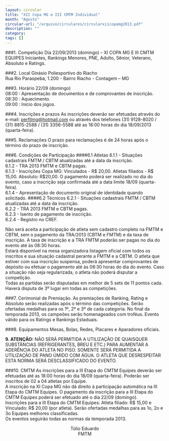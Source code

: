 ```yaml
---
layout: circular
title: "XII Copa MG e III CMTM Individual"
month: "Agosto"
circular-url: "/arquivo/circulares/circularxiicopamg2013.pdf"
description: ""
category:
tags: []
---
```


###1. Competição
Dia 22/09/2013 (domingo) – XI COPA MG E III CMTM EQUIPES Iniciantes, Rankings Menores, PNE, Adulto, Sênior, Veterano,  Absoluto e Ratings.

###2. Local
Ginásio Poliesportivo do Riacho<br/>
Rua Rio Paraopeba, 1.200 - Bairro Riacho - Contagem – MG

###3. Horário
22/09 (domingo)<br/>
08:00 : Apresentação de documentos e de comprovantes de inscrição.<br/>
08:30 : Aquecimento.<br/>
09:00 : Início dos jogos.

###4. Inscrições e prazos
As inscrições deverão ser efetuadas através do e-mail: perfilmg@hotmail.com ou através dos telefones (31) 9128-8020 / (31) 8815-2588 / (31) 3356-5588 até as 18:00 horas do dia 18/09/2013 (quarta-feira).

###5. Reclamações
O prazo para reclamações é de 24 horas após o término do prazo de inscrição.

###6. Condições de Participação
####6.1 Atletas
  6.1.1 - Situações cadastrais FMTM / CBTM atualizadas até a data da inscrição.<br/>
  6.1.2 - TRA 2013 FMTM e CBTM pagas.<br/>
  6.1.3 - Inscrições Copa MG: Vinculados - R$ 20,00. Atletas filiados - R$ 15,00. Absoluto: R$20,00. O pagamento poderá ser realizado no dia do evento, caso a inscrição seja confirmada até a data limite 18/09 (quarta-feira).<br/>
  6.1.4 - Apresentação de documento original de identidade quando solicitado.
####6.2 Técnicos
  6.2.1 - Situações cadastrais FMTM / CBTM atualizadas até a data da inscrição.<br/>
  6.2.2 - TRA 2013 FMTM e CBTM pagas.<br/>
  6.2.3 - Isento de pagamento de inscrição.<br/>
  6.2.4 - Registro no CREF.

Não será aceita a participação de atleta sem cadastro completo na FMTM e
CBTM, sem o pagamento da TRA/2013 (CBTM e FMTM) e da taxa de inscrição. A
taxa de inscrição e a TRA FMTM poderão ser pagas no dia do evento até às
08:30 horas. <br/>
Estará disponível na mesa organizadora listagem oficial com todos os inscritos e
sua situação cadastral perante a FMTM e a CBTM. O atleta que estiver com sua
inscrição suspensa, poderá apresentar comprovantes de depósito ou efetuar o
pagamento até às 08:30 horas do dia do evento. Caso a situação não seja
regularizada, o atleta não poderá disputar a competição. <br/>
Todas as partidas serão disputadas em melhor de 5 sets de 11 pontos cada.
Haverá disputa de 3º lugar em todas as competições.

###7. Cerimonial de Premiação.
As premiações de Ranking, Rating e Absoluto serão realizadas após o término das competições. Serão ofertadas medalhas para os 1º, 2º e 3º de cada categoria. No final da temporada 2013, os campeões serão homenageados com troféus. Evento válido para os Ratings e Rankings Estaduais.

###8. Equipamentos
Mesas, Bolas, Redes, Placares e Aparadores oficiais.

**9. ATENÇÃO:** NÃO SERÁ PERMITIDA A UTILIZAÇÃO DE QUAISQUER SUBSTÂNCIAS (REFRIGERANTES, BREU E ETC.) PARA AUMENTAR A
ADERÊNCIA DO ATLETA NO PISO. SOMENTE SERÁ PERMITIDA A UTILIZAÇÃO DE PANO ÚMIDO COM ÁGUA. O ATLETA QUE DESRESPEITAR ESTA NORMA SERÁ DESCLASSIFICADO DO EVENTO.

###10. CMTM
As inscrições para a III Etapa do CMTM Equipes deverão ser efetuadas até as 18:00 horas do dia 18/09 (quarta-feira). Poderão ser inscritos de 02 a 04 atletas por Equipe.<br/>
A inscrição na XI Copa MG não dá direito à participação automática na III Etapa do CMTM Equipes. O pagamento da inscrição para a III Etapa do CMTM Equipes poderá ser efetuado até o dia 22/09 (domingo). <br/>
Inscrições para a III Etapa do CMTM Equipes: Atleta filiado: R$ 15,00 e Vinculado: R$ 20,00 (por atleta). Serão ofertadas medalhas para as 1o, 2o e 3o Equipes melhores classificadas.<br/>
Os eventos seguirão todas as normas da temporada 2013.

<center>
  Túlio Eduardo <br/>
  FMTM
</center>


